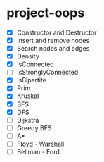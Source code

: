 # project-oops

- [x] Constructor and Destructor
- [x] Insert and remove nodes
- [x] Search nodes and edges
- [x] Density
- [x] IsConnected
- [ ] IsStronglyConnected
- [x] IsBipartite
- [x] Prim
- [x] Kruskal
- [x] BFS
- [x] DFS 
- [ ] Dijkstra
- [ ] Greedy BFS
- [ ] A*
- [ ] Floyd - Warshall
- [ ] Bellman - Ford
